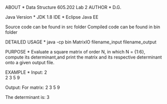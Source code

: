 ABOUT * Data Structure 605.202 Lab 2
AUTHOR * D.G.

Java Version * JDK 1.8
IDE * Eclipse Java EE

Source code can be found in src folder 
Compiled code can be found in bin folder

DETAILED USAGE * java -cp bin MatrixIO filename_input filename_output

PURPOSE * Evaluate a square matrix of order N, in which N = {1:6}, compute its determinant,and print the matrix and its respective determinant onto a given output file.
 
EXAMPLE * Input: 
2  
2 3
5 9
			
Output:
For matrix: 
2 3
5 9

The determinant is: 3
